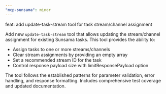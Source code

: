 ```yaml
---
"mcp-sunsama": minor
---
```


feat: add update-task-stream tool for task stream/channel assignment

Add new `update-task-stream` tool that allows updating the stream/channel assignment for existing Sunsama tasks. This tool provides the ability to:

- Assign tasks to one or more streams/channels
- Clear stream assignments by providing an empty array
- Set a recommended stream ID for the task
- Control response payload size with limitResponsePayload option

The tool follows the established patterns for parameter validation, error handling, and response formatting. Includes comprehensive test coverage and updated documentation.
